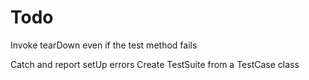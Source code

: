 # Todo
<!-- *Invoke test method* -->
<!-- *Invoke setUp first* -->
<!-- *Invoke tearDown afterward* -->
Invoke tearDown even if the test method fails
<!-- *Run multiple tests* -->
<!-- *Report collected results* -->
<!-- *Log string in WasRun* -->
<!-- *Report failed tests* -->
Catch and report setUp errors
Create TestSuite from a TestCase class
